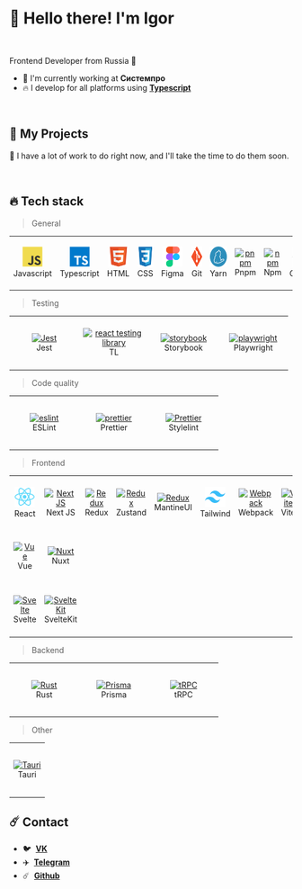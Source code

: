 # 👋 Hello there! I'm Igor

<br>

Frontend Developer from Russia 🧊

- :office: I'm currently working at **Системпро**
- :fire: I develop for all platforms using **[Typescript](https://www.typescriptlang.org/)**

<br>

[//]: # (## 📦 My Packages)

[//]: # ()

[//]: # (in Progress)

## 🔬 My Projects

🩻 I have a lot of work to do right now, and I'll take the time to do them soon.

<br>

## 🔥 Tech stack

> General

<table width='100%'>
  <tr>
    <td align="center" width="110" height="90">
        <a href='#stack'>
            <img src="https://raw.githubusercontent.com/devicons/devicon/1119b9f84c0290e0f0b38982099a2bd027a48bf1/icons/javascript/javascript-original.svg" width="36" height="36" alt="javascript" />
        </a>
        <br/>Javascript
    </td>
    <td align="center" width="110" height="90">
        <a href='#stack'>
            <img src="https://raw.githubusercontent.com/devicons/devicon/1119b9f84c0290e0f0b38982099a2bd027a48bf1/icons/typescript/typescript-original.svg" width="36" height="36" alt="typescript" />
        </a>
        <br/>Typescript
    </td>
    <td align="center" width="110" height="90">
        <a href='#stack'>
        <img src="https://github.com/devicons/devicon/blob/master/icons/html5/html5-original.svg" width="36" height="36" alt="Html5" />
        </a>
        <br/>HTML
    </td>
    <td align="center" width="110" height="90">
        <a href='#stack'>
        <img src="https://github.com/devicons/devicon/blob/master/icons/css3/css3-original.svg" width="36" height="36" alt="css3" />
        </a>
        <br/>CSS
    </td>
    <td align="center" width="110" height="90">
        <a href='#stack'>
        <img src="https://raw.githubusercontent.com/devicons/devicon/1119b9f84c0290e0f0b38982099a2bd027a48bf1/icons/figma/figma-original.svg" width="36" height="36" alt="figma" />
        </a>
        <br/>Figma
    </td>
    <td align="center" width="110" height="90">
        <a href='#stack'>
        <img src="https://raw.githubusercontent.com/devicons/devicon/1119b9f84c0290e0f0b38982099a2bd027a48bf1/icons/git/git-original.svg" width="36" height="36" alt="git" />
        </a>
        <br/>Git
    </td>
    <td align="center" width="110" height="90">
        <a href='#stack'>
        <img src="https://raw.githubusercontent.com/devicons/devicon/1119b9f84c0290e0f0b38982099a2bd027a48bf1/icons/yarn/yarn-original.svg" width="36" height="36" alt="yarn" />
        </a>
        <br/>Yarn
    </td>
    <td align="center" width="110" height="90">
        <a href='#stack'>
        <img src="https://pnpm.io/img/pnpm-no-name-with-frame.svg" width="36" height="36" alt="pnpm" />
        </a>
        <br/>Pnpm
    </td>
    <td align="center" width="110" height="90">
        <a href='#stack'>
        <img src="https://brandeps.com/icon-download/N/Npm-icon-vector-05.svg" width="36" height="36" alt="npm" />
        </a>
        <br/>Npm
    </td>
    <td align="center" width="110" height="90">
        <a href='#stack'>
        <img src="https://github.com/devicons/devicon/blob/master/icons/github/github-original.svg" width="36" height="36" alt="github" />
        </a>
        <br/>GitHub
    </td>
    <td align="center" width="110" height="90">
        <a href='#stack'>
        <img src="https://github.com/devicons/devicon/blob/master/icons/docker/docker-original.svg" width="36" height="36" alt="docker" />
        </a>
        <br/>Docker
    </td>
</tr>
</table>

> Testing

<table width='100%'>
  <tr>
    <td align="center" width="110" height="90">
        <a href='#stack'>
        <img src="https://brandeps.com/icon-download/J/Jest-icon-vector-02.svg" width="36" height="36" alt="Jest" />
        </a>
        <br/>Jest
    </td>
    <td align="center" width="110" height="90">
        <a href='#stack'>
        <img src="https://assets.devographics.com/projects/testing_library.png" width="36" height="36" alt="react testing library" />
        </a>
        <br/>TL
    </td>
    <td align="center" width="110" height="90">
        <a href='#stack'>
        <img src="https://brandeps.com/icon-download/S/Storybook-icon-vector-02.svg" width="36" height="36" alt="storybook" />
        </a>
        <br/>Storybook
    </td>
    <td align="center" width="110" height="90">
        <a href='#stack'>
        <img src="https://playwright.dev/img/playwright-logo.svg" width="36" height="36" alt="playwright" />
        </a>
        <br/>Playwright
    </td>
</tr>
</table>

> Code quality


<table width='100%'>
  <tr>
    <td align="center" width="110" height="90">
        <a href='#stack'>
        <img src="https://brandeps.com/icon-download/E/Eslint-icon-vector-02.svg" width="36" height="36" alt="eslint" />
        </a>
        <br/>ESLint
    </td>
    <td align="center" width="110" height="90">
        <a href='#stack'>
        <img src="https://brandeps.com/icon-download/P/Prettier-icon-vector-02.svg" width="36" height="36" alt="prettier" />
        </a>
        <br/>Prettier
    </td>
    <td align="center" width="110" height="90">
        <a href='#stack'>
        <img src="https://brandeps.com/logo-download/S/Stylelint-logo-vector-01.svg" width="36" height="36" alt="Prettier" />
        </a>
        <br/>Stylelint
    </td>
</tr>
</table>

> Frontend

<table width='100%'>
  <tr>
    <td align="center" width="110" height="90">
        <a href='#stack'>
        <img src="https://github.com/devicons/devicon/blob/master/icons/react/react-original.svg" width="36" height="36" alt="React" />
        </a>
        <br/>React
    </td>
    <td align="center" width="110" height="90">
        <a href='#stack'>
        <img src="https://raw.githubusercontent.com/samfromaway/samfromaway/master/.github/images/nextjs.png" width="36" height="36" alt="Next JS" />
        </a>
        <br/>Next JS
    </td>
    <td align="center" width="110" height="90">
        <a href='#stack'>
        <img src="https://cdn.worldvectorlogo.com/logos/redux.svg" width="36" height="36" alt="Redux" />
        </a>
        <br/>Redux
    </td>
    <td align="center" width="110" height="90">
        <a href='#stack'>
        <img src="https://user-images.githubusercontent.com/958486/218346783-72be5ae3-b953-4dd7-b239-788a882fdad6.svg" width="36" height="36" alt="Redux" />
        </a>
        <br/>Zustand
    </td>
    <td align="center" width="110" height="90">
        <a href='#stack'>
        <img src="https://avatars.githubusercontent.com/u/79146003?s=48&v=4" width="36" height="36" alt="Redux" />
        </a>
        <br/>MantineUI
    </td>
    <td align="center" width="110" height="90">
        <a href='#stack'>
        <img src="https://github.com/devicons/devicon/blob/master/icons/tailwindcss/tailwindcss-original.svg" width="36" height="36" alt="Tailwind" />
        </a>
        <br/>Tailwind
    </td>
    <td align="center" width="110" height="90">
        <a href='#stack'>
        <img src="https://brandeps.com/icon-download/W/Webpack-icon-vector-02.svg" width="36" height="36" alt="Webpack" />
        </a>
        <br/>Webpack
    </td>
    <td align="center" width="110" height="90">
        <a href='#stack'>
        <img src="https://vitejs.dev/logo.svg" width="36" height="36" alt="Vite" />
        </a>
        <br/>Vite
    </td>
    <td align="center" width="110" height="90">
        <a href='#stack'>
        <img src="https://cdn.jsdelivr.net/gh/devicons/devicon@latest/icons/sass/sass-original.svg" width="36" height="36" alt="Sass" />
        </a>
        <br/>Sass
    </td>
</tr>
  <tr>
    <td align="center" width="110" height="90">
        <a href='#stack'>
        <img src="https://cdn.jsdelivr.net/gh/devicons/devicon@latest/icons/vuejs/vuejs-original.svg" width="36" height="36" alt="Vue" />
        </a>
        <br/>Vue
    </td>
    <td align="center" width="110" height="90">
        <a href='#stack'>
        <img src="https://cdn.jsdelivr.net/gh/devicons/devicon@latest/icons/nuxtjs/nuxtjs-original.svg" width="36" height="36" alt="Nuxt" />
        </a>
        <br/>Nuxt
    </td>
  </tr>
  <tr>
    <td align="center" width="110" height="90">
        <a href='#stack'>
        <img src="https://cdn.jsdelivr.net/gh/devicons/devicon@latest/icons/svelte/svelte-original.svg" width="36" height="36" alt="Svelte" />
        </a>
        <br/>Svelte
    </td>
    <td align="center" width="110" height="90">
        <a href='#stack'>
        <img src="https://cdn.jsdelivr.net/gh/devicons/devicon@latest/icons/svelte/svelte-original.svg" width="36" height="36" alt="SvelteKit" />
        </a>
        <br/>SvelteKit
    </td>
  </tr>
</table>

> Backend

<table width='100%'>
  <tr>
    <td align="center" width="110" height="90">
        <a href='#stack'>
        <img src="https://www.rust-lang.org/static/images/rust-logo-blk.svg" width="36" height="36" alt="Rust" />
        </a>
        <br/>Rust
    </td>
    <td align="center" width="110" height="90">
        <a href='#stack'>
        <img src="https://brandeps.com/icon-download/P/Prisma-icon-vector-01.svg" width="36" height="36" alt="Prisma" />
        </a>
        <br/>Prisma
    </td>
    <td align="center" width="110" height="90">
        <a href='#stack'>
        <img src="https://trpc.io/img/logo.svg" width="36" height="36" alt="tRPC" />
        </a>
        <br/>tRPC
    </td>
  </tr>
</table>

> Other

<table width='100%'>
  <tr>
    <td align="center" height="90">
        <a href='#stack'>
        <img src="https://tauri.app/_astro/logo.DCjQDXhk.svg" height="36" alt="Tauri" />
        </a>
        <br>Tauri
    </td>
  </tr> 
</table>
 
## ☄️ Contact

- :bird: &nbsp;**[VK](https://vk.com/gigorbyte)**
- :airplane: &nbsp;**[Telegram](https://t.me/gigorext)**
- :comet: &nbsp;**[Github](https://github.com/Igor-Iugin)**
